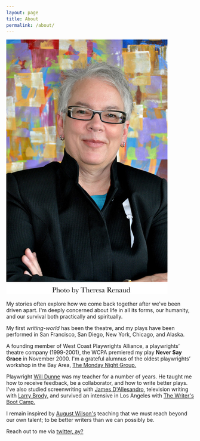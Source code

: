 ```yaml
---
layout: page
title: About
permalink: /about/
---
```


<img class="col one right" src="/img/jde.jpg">

<br/>
<p>My stories often explore how we come back together after we've been driven apart. I'm deeply concerned about life in all its forms, our humanity, and our survival both practically and spiritually.</p>

<p>My first <em>writing-world</em> has been the theatre, and my plays have been performed in San Francisco, San Diego, New York, Chicago, and Alaska.</p>

<p>A founding member of West Coast Playwrights Alliance, a playwrights’ theatre company (1999-2001), the WCPA premiered my play <strong>Never Say Grace</strong> in November 2000. 
I'm a grateful alumnus of the oldest playwrights’ workshop in the Bay Area, <a href="http://mondaynightgroup.net" target="blank">The Monday Night Group.</a></p>

<p>Playwright <a href="http://www.willdunne.com" target="_blank">Will Dunne</a> was my teacher for a number of years. He taught me how to receive feedback, be a collaborator, and how to write better plays. I've also studied screenwriting with <a href="https://en.wikipedia.org/wiki/James_Dalessandro" target="_blank">James D'Allesandro,</a> television writing with <a href="http://tvwriter.net" target="_blank">Larry Brody,</a> and survived an intensive in Los Angeles with <a href="http://www.writersbootcamp.com" target="_blank">The Writer's Boot Camp.</a></p>
<p>I remain inspired by <a href="http://www.augustwilson.net" target="_blank">August Wilson's</a> teaching that we must reach beyond our own talent; to be better writers than we can possibly be.</p>

<p>Reach out to me via <a href="https://twitter.com/{{ site.twitter_username }}"><i class="fa fa-twitter"></i> twitter, ay?</a></p>


